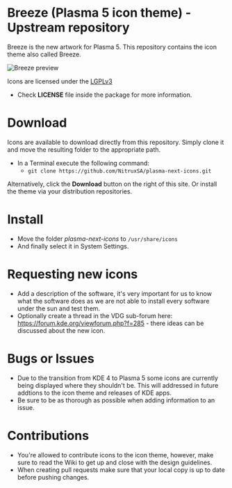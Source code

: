 Breeze (Plasma 5 icon theme) - Upstream repository
==============

Breeze is the new artwork for Plasma 5. This repository contains the icon theme also called Breeze.

![Breeze preview](http://i.imgur.com/omER2VT.png "Breeze is the next icon theme for KDE")

Icons are licensed under the [LGPLv3](http://opensource.org/licenses/lgpl-3.0.html)

* Check **LICENSE** file inside the package for more information.

Download
========

Icons are available to download directly from this repository. Simply clone it and move the resulting folder to the appropriate path.

* In a Terminal execute the following command: 
  * `git clone https://github.com/NitruxSA/plasma-next-icons.git`

Alternatively, click the **Download** button on the right of this site. Or install the theme via your distribution repositories.

Install
========

* Move the folder *plasma-next-icons* to `/usr/share/icons`
* And finally select it in System Settings.

Requesting new icons
========

* Add a description of the software, it's very important for us to know what the software does as we are not able to install every software under the sun and test them.
* Optionally create a thread in the VDG sub-forum here: https://forum.kde.org/viewforum.php?f=285 - there ideas can be discussed about the new icon.

Bugs or Issues
========

* Due to the transition from KDE 4 to Plasma 5 some icons are currently being displayed where they shouldn't be. This will addressed in future addtions to the icon theme and releases of KDE apps.
* Be sure to be as thorough as possible when adding information to an issue.

Contributions
========
* You're allowed to contribute icons to the icon theme, however, make sure to read the Wiki to get up and close with the design guidelines.
* When creating pull requests make sure that your local copy is up to date before pushing changes.
